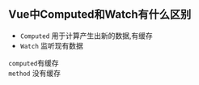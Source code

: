 ## Vue中Computed和Watch有什么区别  
+ `Computed` 用于计算产生出新的数据,有缓存   
+ `Watch` 监听现有数据  

`computed`有缓存  
`method` 没有缓存  
